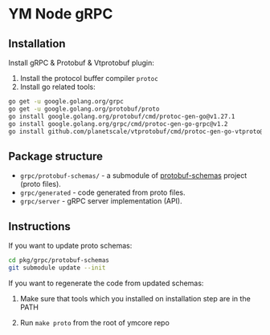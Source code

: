 # YM Node gRPC

## Installation

Install gRPC & Protobuf & Vtprotobuf plugin:

1. Install the protocol buffer compiler `protoc`
2. Install go related tools:
```bash
go get -u google.golang.org/grpc
go get -u google.golang.org/protobuf/proto
go install google.golang.org/protobuf/cmd/protoc-gen-go@v1.27.1
go install google.golang.org/grpc/cmd/protoc-gen-go-grpc@v1.2
go install github.com/planetscale/vtprotobuf/cmd/protoc-gen-go-vtproto@v0.4.0
```

## Package structure

* `grpc/protobuf-schemas/` - a submodule of [protobuf-schemas](https://github.com/wavesplatform/protobuf-schemas)
  project (proto files).
* `grpc/generated` - code generated from proto files.
* `grpc/server` - gRPC server implementation (API).

## Instructions

If you want to update proto schemas:

```bash
cd pkg/grpc/protobuf-schemas
git submodule update --init
```

If you want to regenerate the code from updated schemas:

1. Make sure that tools which you installed on installation step are in the PATH

2. Run `make proto` from the root of ymcore repo

